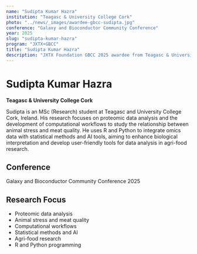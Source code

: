 ```yaml
---
name: "Sudipta Kumar Hazra"
institution: "Teagasc & University College Cork"
photo: "../news/_images/awardee-gbcc-sudipta.jpg"
conference: "Galaxy and Bioconductor Community Conference"
year: 2025
slug: "sudipta-kumar-hazra"
program: "JXTX+GBCC"
title: "Sudipta Kumar Hazra"
description: "JXTX Foundation GBCC 2025 awardee from Teagasc & University College Cork"
---
```


# Sudipta Kumar Hazra

**Teagasc & University College Cork**

Sudipta is an MSc (Research) student at Teagasc and University College Cork, Ireland. His research focuses on proteomic data analysis and the development of computational workflows to study the relationship between animal stress and meat quality. He uses R and Python to integrate omics data with statistical methods and AI tools, aiming to enhance biological interpretation and develop user-friendly tools for data analysis in agri-food research.

## Conference
Galaxy and Bioconductor Community Conference 2025

## Research Focus
- Proteomic data analysis
- Animal stress and meat quality
- Computational workflows
- Statistical methods and AI
- Agri-food research
- R and Python programming